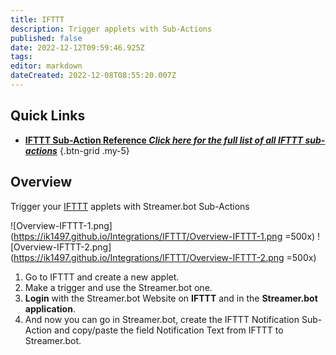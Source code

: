 ```yaml
---
title: IFTTT
description: Trigger applets with Sub-Actions
published: false
date: 2022-12-12T09:59:46.925Z
tags: 
editor: markdown
dateCreated: 2022-12-08T08:55:20.007Z
---
```


## Quick Links
- [<i class="mdi mdi-lightning-bolt-outline"></i> **IFTTT Sub-Action Reference *Click here for the full list of all IFTTT sub-actions***](/Sub-Actions/IFTTT)
{.btn-grid .my-5}

## Overview
Trigger your [IFTTT](https://ifttt.com) applets with Streamer.bot Sub-Actions

![Overview-IFTTT-1.png](https://ik1497.github.io/Integrations/IFTTT/Overview-IFTTT-1.png =500x)
![Overview-IFTTT-2.png](https://ik1497.github.io/Integrations/IFTTT/Overview-IFTTT-2.png =500x)

1. Go to IFTTT and create a new applet.
2. Make a trigger and use the Streamer.bot one.
3. **Login** with the Streamer.bot Website on **IFTTT** and in the **Streamer.bot application**.
4. And now you can go in Streamer.bot, create the IFTTT Notification Sub-Action and copy/paste the field Notification Text from IFTTT to Streamer.bot.